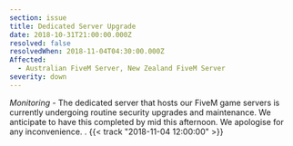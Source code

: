 ```yaml
---
section: issue
title: Dedicated Server Upgrade
date: 2018-10-31T21:00:00.000Z
resolved: false
resolvedWhen: 2018-11-04T04:30:00.000Z
Affected:
  - Australian FiveM Server, New Zealand FiveM Server
severity: down
---
```

*Monitoring* - The dedicated server that hosts our FiveM game servers is currently undergoing routine security upgrades and maintenance. We anticipate to have this completed by mid this afternoon. We apologise for any inconvenience. . {{< track "2018-11-04 12:00:00" >}}
